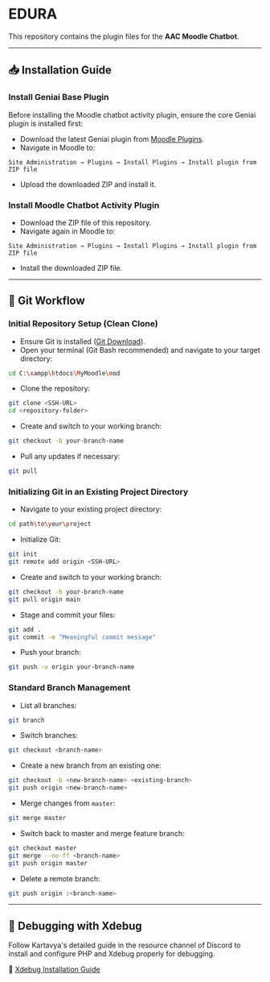# EDURA

This repository contains the plugin files for the **AAC Moodle Chatbot**.

---

## 📥 Installation Guide

### Install Geniai Base Plugin

Before installing the Moodle chatbot activity plugin, ensure the core Geniai plugin is installed first:

* Download the latest Geniai plugin from [Moodle Plugins](https://github.com/DrKat0m/Geniai_Base_Plugin).
* Navigate in Moodle to:

```
Site Administration → Plugins → Install Plugins → Install plugin from ZIP file
```

* Upload the downloaded ZIP and install it.

### Install Moodle Chatbot Activity Plugin

* Download the ZIP file of this repository.
* Navigate again in Moodle to:

```
Site Administration → Plugins → Install Plugins → Install plugin from ZIP file
```

* Install the downloaded ZIP file.

---

## 🚀 Git Workflow

### Initial Repository Setup (Clean Clone)

* Ensure Git is installed ([Git Download](https://git-scm.com/downloads)).
* Open your terminal (Git Bash recommended) and navigate to your target directory:

```bash
cd C:\xampp\htdocs\MyMoodle\mod
```

* Clone the repository:

```bash
git clone <SSH-URL>
cd <repository-folder>
```

* Create and switch to your working branch:

```bash
git checkout -b your-branch-name
```

* Pull any updates if necessary:

```bash
git pull
```

### Initializing Git in an Existing Project Directory

* Navigate to your existing project directory:

```bash
cd path\to\your\project
```

* Initialize Git:

```bash
git init
git remote add origin <SSH-URL>
```

* Create and switch to your working branch:

```bash
git checkout -b your-branch-name
git pull origin main
```

* Stage and commit your files:

```bash
git add .
git commit -m "Meaningful commit message"
```

* Push your branch:

```bash
git push -u origin your-branch-name
```

### Standard Branch Management

* List all branches:

```bash
git branch
```

* Switch branches:

```bash
git checkout <branch-name>
```

* Create a new branch from an existing one:

```bash
git checkout -b <new-branch-name> <existing-branch>
git push origin <new-branch-name>
```

* Merge changes from `master`:

```bash
git merge master
```

* Switch back to master and merge feature branch:

```bash
git checkout master
git merge --no-ff <branch-name>
git push origin master
```

* Delete a remote branch:

```bash
git push origin :<branch-name>
```

---

## 🐞 Debugging with Xdebug

Follow Kartavya's detailed guide in the resource channel of Discord to install and configure PHP and Xdebug properly for debugging.

🔗 [Xdebug Installation Guide](https://gist.github.com/DrKat0m#-debugging-with-xdebug)
